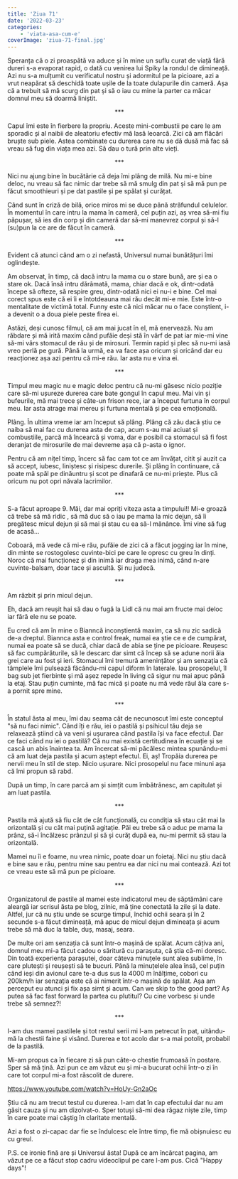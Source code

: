 ```yaml
---
title: 'Ziua 71'
date: '2022-03-23'
categories:
    - 'viata-asa-cum-e'
coverImage: 'ziua-71-final.jpg'
---
```


Speranța că o zi proaspătă va aduce și în mine un suflu curat de viață fără dureri s-a evaporat rapid, o dată cu venirea lui Spiky la rondul de dimineață. Azi nu s-a mulțumit cu verificatul nostru și adormitul pe la picioare, azi a vrut neapărat să deschidă toate ușile de la toate dulapurile din cameră. Așa că a trebuit să mă scurg din pat și să o iau cu mine la parter ca măcar domnul meu să doarmă liniștit.

<p style="text-align: center;">***</p>

Capul îmi este în fierbere la propriu. Aceste mini-combustii pe care le am sporadic și al naibii de aleatoriu efectiv mă lasă leoarcă. Zici că am flăcări bruște sub piele. Astea combinate cu durerea care nu se dă dusă mă fac să vreau să fug din viața mea azi. Să dau o tură prin alte vieți.

<p style="text-align: center;">***</p>

Nici nu ajung bine în bucătărie că deja îmi plâng de milă. Nu mi-e bine deloc, nu vreau să fac nimic dar trebe să mă smulg din pat și să mă pun pe făcut smoothieuri și pe dat pastile și pe spălat și curățat.

Când sunt în criză de bilă, orice miros mi se duce până străfundul celulelor. În momentul în care intru la mama în cameră, cel puțin azi, aș vrea să-mi fiu păpușar, să ies din corp și din cameră dar să-mi manevrez corpul și să-l (su)pun la ce are de făcut în cameră.

<p style="text-align: center;">***</p>

Evident că atunci când am o zi nefastă, Universul numai bunătățuri îmi oglindește.

Am observat, în timp, că dacă intru la mama cu o stare bună, are și ea o stare ok. Dacă însă intru dărâmată, mama, chiar dacă e ok, dintr-odată începe să ofteze, să respire greu, dintr-odată nici ei nu-i e bine. Cel mai corect spus este că ei îi e întotdeauna mai rău decât mi-e mie. Este într-o mentalitate de victimă total. Funny este că nici măcar nu o face conștient, i-a devenit o a doua piele peste firea ei.

Astăzi, deși cunosc filmul, că am mai jucat în el, mă enervează. Nu am răbdare și mă irită maxim când pufăie deși stă în vârf de pat iar mie-mi vine să-mi vărs stomacul de rău și de mirosuri. Termin rapid și plec să nu-mi iasă vreo perlă pe gură. Până la urmă, ea va face așa oricum și oricând dar eu reacționez așa azi pentru că mi-e rău. Iar asta nu e vina ei.

<p style="text-align: center;">***</p>

Timpul meu magic nu e magic deloc pentru că nu-mi găsesc nicio poziție care să-mi ușureze durerea care bate gongul în capul meu. Mai vin și bufeurile, mă mai trece și câte-un frison rece, iar a început furtuna în corpul meu. Iar asta atrage mai mereu și furtuna mentală și pe cea emoțională.

Plâng. În ultima vreme iar am început să plâng. Plâng că zău dacă știu ce naiba să mai fac cu durerea asta de cap, acum s-au mai aciuat și combustiile, parcă mă încearcă și voma, dar e posibil ca stomacul să fi fost deranjat de mirosurile de mai devreme așa că p-asta o ignor.

Pentru că am nițel timp, încerc să fac cam tot ce am învățat, citit și auzit ca să accept, iubesc, liniștesc și risipesc durerile. Și plâng în continuare, că poate mă spăl pe dinăuntru și scot pe dinafară ce nu-mi priește. Plus că oricum nu pot opri năvala lacrimilor.

<p style="text-align: center;">***</p>

S-a făcut aproape 9. Măi, dar mai opriți viteza asta a timpului!! Mi-e groază că trebe să mă ridic , să mă duc să o iau pe mama la mic dejun, să îi pregătesc micul dejun și să mai și stau cu ea să-l mănânce. Îmi vine să fug de acasă…

Coboară, mă vede că mi-e rău, pufăie de zici că a făcut jogging iar în mine, din minte se rostogolesc cuvinte-bici pe care le opresc cu greu în dinți. Noroc că mai funcționez și din inimă iar draga mea inimă, când n-are cuvinte-balsam, doar tace și ascultă. Și nu judecă.

<p style="text-align: center;">***</p>

Am răzbit și prin micul dejun.

Eh, dacă am reușit hai să dau o fugă la Lidl că nu mai am fructe mai deloc iar fără ele nu se poate.

Eu cred că am în mine o Bianncă inconștientă maxim, ca să nu zic sadică de-a dreptul. Biannca asta e control freak, numai ea știe ce e de cumpărat, numai ea poate să se ducă, chiar dacă de abia se ține pe picioare. Reușesc să fac cumpărăturile, să le descarc dar simt că încep să se adune norii ăia grei care au fost și ieri. Stomacul îmi tremură amenințător și am senzația că tâmplele îmi pulsează făcându-mi capul diform în laterale. Iau prosopelul, îl bag sub jet fierbinte și mă așez repede în living că sigur nu mai apuc până la etaj. Stau puțin cuminte, mă fac mică și poate nu mă vede răul ăla care s-a pornit spre mine.

<p style="text-align: center;">***</p>

În statul ăsta al meu, îmi dau seama cât de necunoscut îmi este conceptul "să nu faci nimic". Când îți e rău, iei o pastilă și psihicul tău deja se relaxează știind că va veni și ușurarea când pastila își va face efectul. Dar ce faci când nu iei o pastilă? Că nu mai există certitudinea în ecuație și se cască un abis înaintea ta. Am încercat să-mi păcălesc mintea spunându-mi că am luat deja pastila și acum aștept efectul. Ei, aș! Tropăia durerea pe nervii meu în stil de step. Nicio ușurare. Nici prosopelul nu face minuni așa că îmi propun să rabd.

După un timp, în care parcă am și simțit cum îmbătrânesc, am capitulat și am luat pastila.

<p style="text-align: center;">***</p>

Pastila mă ajută să fiu cât de cât funcțională, cu condiția să stau cât mai la orizontală și cu cât mai puțină agitație. Păi eu trebe să o aduc pe mama la prânz, să-i încălzesc prânzul și să și curăț după ea, nu-mi permit să stau la orizontală.

Mamei nu îi e foame, nu vrea nimic, poate doar un foietaj. Nici nu știu dacă e bine sau e rău, pentru mine sau pentru ea dar nici nu mai contează. Azi tot ce vreau este să mă pun pe picioare.

<p style="text-align: center;">***</p>

Organizatorul de pastile al mamei este indicatorul meu de săptămâni care aleargă iar scrisul ăsta pe blog, zilnic, mă ține conectată la zile și la date. Altfel, jur că nu știu unde se scurge timpul, închid ochii seara și în 2 secunde s-a făcut dimineață, mă apuc de micul dejun dimineața și acum trebe să mă duc la table, duș, masaj, seara.

De multe ori am senzația că sunt într-o mașină de spălat. Acum câțiva ani, domnul meu mi-a făcut cadou o săritură cu parașuta, că știa că-mi doresc. Din toată experiența parașutei, doar câteva minuțele sunt alea sublime, în care plutești și reușești să te bucuri. Până la minuțelele alea însă, cel puțin când ieși din avionul care te-a dus sus la 4000 m înălțime, cobori cu 200km/h iar senzația este că ai nimerit într-o mașină de spălat. Așa am perceput eu atunci și fix așa simt și acum. Can we skip to the good part? Aș putea să fac fast forward la partea cu plutitul? Cu cine vorbesc și unde trebe să semnez?!

<p style="text-align: center;">***</p>

I-am dus mamei pastilele și tot restul serii mi l-am petrecut în pat, uitându-mă la chestii faine și visând. Durerea e tot acolo dar s-a mai potolit, probabil de la pastilă.

Mi-am propus ca în fiecare zi să pun câte-o chestie frumoasă în postare. Sper să mă țină. Azi pun ce am văzut eu și mi-a bucurat ochii într-o zi în care tot corpul mi-a fost răscolit de durere.

https://www.youtube.com/watch?v=HoUy-Gn2aOc

Știu că nu am trecut testul cu durerea. I-am dat în cap efectului dar nu am găsit cauza și nu am dizolvat-o. Sper totuși să-mi dea răgaz niște zile, timp în care poate mai câștig în claritate mentală.

Azi a fost o zi-capac dar fie se îndulcesc ele între timp, fie mă obișnuiesc eu cu greul.

P.S. ce ironie fină are și Universul ăsta! După ce am încărcat pagina, am văzut pe ce a făcut stop cadru videoclipul pe care l-am pus. Cică "Happy days"!
